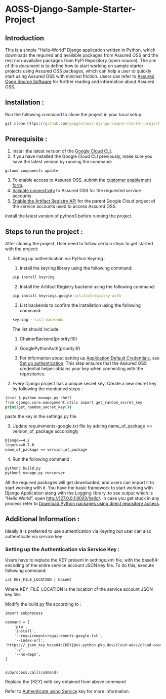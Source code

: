# AOSS-Django-Sample-Starter-Project

## Introduction
This is a simple “Hello-World” Django application written in Python, which downloads the required and available packages from Assured OSS and the rest non-available packages from PyPi Repository (open-source). The aim of this document is to define how to start working on sample starter projects using Assured OSS packages, which can help a user to quickly start using Assured OSS with minimal friction.
Users can refer to [Assured Open Source Software](https://cloud.google.com/assured-open-source-software) for further reading and information about Assured OSS.

## Installation : 
Run the following command to clone the project in your local setup: 

```cmd
git clone https://github.com/google/aoss-django-sample-starter-project.git
```

## Prerequisite : 
1. Install the latest version of the [Google Cloud CLI](https://cloud.google.com/sdk/docs/install).
2. If you have installed the Google Cloud CLI previously, make sure you have the latest version by running the command:

```cmd
gcloud components update
```
3. To enable access to Assured OSS, submit the [customer enablement form](https://developers.google.com/assured-oss#get-started).
4. [Validate connectivity](https://cloud.google.com/assured-open-source-software/docs/validate-connection) to Assured OSS for the requested service accounts.
5. [Enable the Artifact Registry API](https://cloud.google.com/artifact-registry/docs/enable-service) for the parent Google Cloud project of the service accounts used to access Assured OSS.

Install the latest version of python3 before running the project.

## Steps to run the project :
After cloning the project, User need to follow certain steps to get started with the project:

1. Setting up authentication via Python Keyring : 

    1. Install the keyring library using the following command:

    ```cmd
    pip install keyring
    ```

    2. Install the Artifact Registry backend using the following command:

    ```cmd
    pip install keyrings.google-artifactregistry-auth
    ```

    3. List backends to confirm the installation using the following command:

    ```cmd
    keyring --list-backends
    ```

    The list should include:
    1. ChainerBackend(priority:10)
    2. GooglePythonAuth(priority:9)

    4. For information about setting up [Application Default Credentials](https://cloud.google.com/docs/authentication#adc), see [Set up authentication](https://cloud.google.com/assured-open-source-software/docs/validate-connection#set_up_authentication).
    This step ensures that the Assured OSS credential helper obtains your key when connecting with the repositories.

2. Every Django project has a unique secret key. Create a new secret key by following the mentioned steps :

```cmd
(env) $ python manage.py shell
from django.core.management.utils import get_random_secret_key
print(get_random_secret_key())
```
paste the key in the settings.py file.

3. Update requirements-google.txt file by adding name_of_package == version_of_package accordingly

```cmd
Django==4.2
loguru==0.7.0
name_of_package == version_of_package
```

4. Run the following command : 

```cmd
python3 build.py
python3 manage.py runserver
```

All the required packages will get downloaded, and users can import it to start working with it. 
You have the basic framework to start working with Django Application along with the Logging library, to see output which is “Hello,World”, open http://127.0.0.1:8000/hello/.
In case you get stuck in any process refer to [Download Python packages using direct repository access](https://cloud.google.com/assured-open-source-software/docs/download-python-packages).

## Additional Information : 
Ideally it is preferred to use authentication via Keyring but user can also authenticate via service key :

### Setting up the Authentication via Service Key :

Users have to replace the KEY present in settings.xml file, with the base64-encoding of the entire service account JSON key file. To do this, execute following command:

```cmd
cat KEY_FILE_LOCATION | base64
```
Where KEY_FILE_LOCATION is the location of the service account JSON key file.

Modify the build.py file according to : 

```cmd
import subprocess

command = [
    'pip',
    'install',
    '--requirement=requirements-google.txt',
    '--index-url',
'https://_json_key_base64:{KEY}@us-python.pkg.dev/cloud-aoss/cloud-aoss-python/simple',
    '-v',
    '--no-deps',
]


subprocess.call(command)
```

Replace the {KEY} with key obtained from above command

Refer to [Authenticate using Service](https://cloud.google.com/assured-open-source-software/docs/download-python-packages) key for more information.
